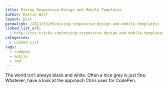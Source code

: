 ```yaml
---
title: Mixing Responsive Design and Mobile Templates
author: Martin Wolf
layout: post
permalink: /2013/03/05/mixing-responsive-design-and-mobile-templates/
linked_list_url:
  - http://css-tricks.com/mixing-responsive-design-and-mobile-templates/
categories:
  - Linked List
tags:
  - codepen
  - mobile
  - rwd
---
```

The world isn&#8217;t always black and white. Often a nice grey is just fine. Whatever, have a look at the approach Chris uses for CodePen.